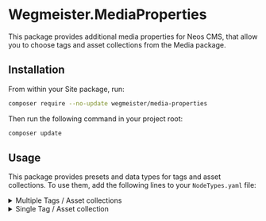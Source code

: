 # Wegmeister.MediaProperties

This package provides additional media properties for Neos CMS, that allow you to choose tags and asset collections from the Media package.

## Installation

From within your Site package, run:

```bash
composer require --no-update wegmeister/media-properties
```

Then run the following command in your project root:

```bash
composer update
```

## Usage

This package provides presets and data types for tags and asset collections. To use them, add the following lines to your `NodeTypes.yaml` file:

<details>
<summary>Multiple Tags / Asset collections</summary>

```yaml
'Vendor.Package:NodeType':
  properties:
    ##
    # Tags
    ##
    tags:
      # either use type or the options preset, not both
      type: array<Neos\Media\Domain\Model\Tag>
      # options:
      #   preset: tags
      ui:
        label: Tags
        inspector:
          group: default
          # Optionally, only show tags that are linked to one of the given asset collections
          editorOptions:
            dataSourceAdditionalData:
              assetCollections:
                - 'Title of Asset collection'

    ##
    # Asset Collections
    ##
    assetCollectionsUsingPreset:
      # either use type or the options preset, not both
      type: array<Neos\Media\Domain\Model\AssetCollection>
      # options:
      #   preset: assetCollections
      ui:
        label: Asset Collections
        inspector:
          group: default
```
</details>

<details>
<summary>Single Tag / Asset collection</summary>

```yaml
'Vendor.Package:NodeType':
  properties:
    ##
    # Single Tag
    ##
    tag:
      # either use type or the options preset, not both
      type: Neos\Media\Domain\Model\Tag
      # options:
      #   preset: tags
      ui:
        label: Tag
        inspector:
          group: default
          # Optionally, only show tags that are linked to one of the given asset collections
          editorOptions:
            dataSourceAdditionalData:
              assetCollections:
                - 'Title of Asset collection'
    ##
    # Single Asset Collection
    ##
    assetCollection:
      # either use type or the options preset, not both
      type: Neos\Media\Domain\Model\AssetCollection
      # options:
      #   preset: assetCollections
      ui:
        label: Asset Collection
        inspector:
          group: default
```
</details>
